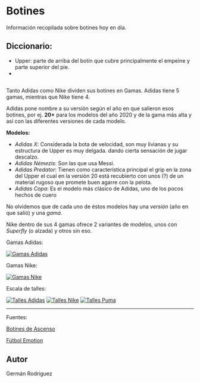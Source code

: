 # Botines
Información recopilada sobre botines hoy en día.

## Diccionario:
- Upper: parte de arriba del botín que cubre principalmente el empeine y parte superior del pie.
- 

## 
Tanto Adidas como Nike dividen sus botines en Gamas. Adidas tiene 5 gamas, mientras que Nike tiene 4.

Adidas pone nombre a su versión según el año en que salieron esos botines, por ej. **20+** para los modelos del año 2020 y de la gama más alta y así con las diferentes versiones de cada modelo.

**Modelos:**
- _Adidas X_: Considerada la bota de velocidad, son muy livianas y su estructura de Upper es muy delgada. dando cierta sensación de jugar descalzo.
- _Adidas Némezis_: Son las que usa Messi.
- _Adidas Predator_: Tienen como característica principal el grip en la zona del Upper el cual en la versión 20 está recubierto con unos (?) de un material rugoso que promete buen agarre con la pelota.
- _Adidas Copa_: Es el modelo más clásico de Adidas, uno de los pocos hechos de cuero

No olvidemos que de cada uno de éstos modelos hay una _versión_ (año en que salió) y una _gama_.

Nike dentro de sus 4 gamas ofrece 2 variantes de modelos, unos con _Superfly_ (o alzada) y otros sin eso.

Gamas Adidas:

[![Gamas Adidas](/imagenes/gamas_Adidas.png)](/imagenes/gamas_Adidas.png)

Gamas Nike:

[![Gamas Nike](/imagenes/gamas_Nike.png)](/imagenes/gamas_Nike.png)

Escala de talles:

[![Talles Adidas](/imagenes/talles_Adidas.png)](/imagenes/talles_Adidas.png) [![Talles Nike](/imagenes/talles_Nike.png)](/imagenes/talles_Nike.png) [![Talles Puma](/imagenes/talles_Puma.png)](/imagenes/talles_Puma.png)




---

Fuentes:

[Botines de Ascenso](https://www.instagram.com/botinesdeascenso/?hl=es-la)

[Fútbol Emotion](https://youtube.com/c/futbolemotion)


## Autor
Germán Rodriguez
